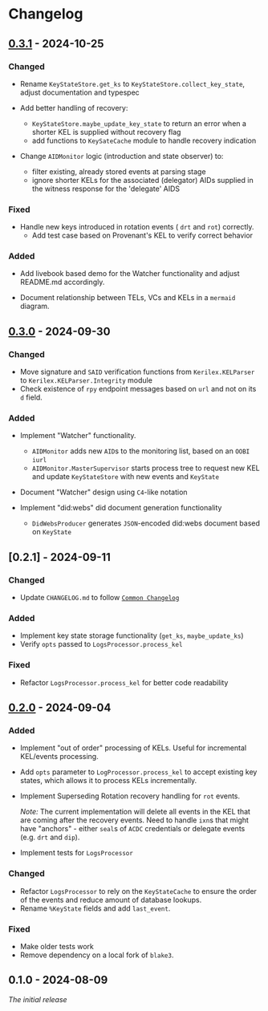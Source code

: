 # Changelog

## [0.3.1] - 2024-10-25

### Changed

- Rename `KeyStateStore.get_ks` to `KeyStateStore.collect_key_state`, adjust documentation and typespec

- Add better handling of recovery:
    - `KeyStateStore.maybe_update_key_state` to return an error when a shorter KEL is supplied without recovery flag
    - add functions to `KeySateCache` module to handle recovery indication

- Change `AIDMonitor` logic (introduction and state observer) to:
    - filter existing, already stored events at parsing stage
    - ignore shorter KELs for the associated (delegator) AIDs supplied in the witness response for the 'delegate' AIDS

### Fixed

- Handle new keys introduced in rotation events ( `drt` and `rot`) correctly. 
    - Add test case based on Provenant's KEL to verify correct behavior

### Added

- Add livebook based demo for the Watcher functionality and adjust README.md accordingly.

- Document relationship between TELs, VCs and KELs in a `mermaid` diagram.

[0.3.1]: https://github.com/VasiliyS/kerilex/releases/tag/0.3.1

## [0.3.0] - 2024-09-30

### Changed 

- Move signature and `SAID` verification functions from `Kerilex.KELParser` to `Kerilex.KELParser.Integrity` module
- Check existence of `rpy` endpoint messages based on `url` and not on its `d` field.

### Added

- Implement "Watcher" functionality. 
    - `AIDMonitor` adds new `AID`s to the monitoring list, based on an `OOBI` `iurl`
    - `AIDMonitor.MasterSupervisor` starts process tree to request new KEL and update `KeyStateStore` with new events and `KeyState`
    
- Document "Watcher" design using `C4`-like notation

- Implement "did:webs" did document generation functionality
    - `DidWebsProducer` generates `JSON`-encoded did:webs document based on `KeyState`

[0.3.0]: https://github.com/VasiliyS/kerilex/releases/tag/0.3.0

## [0.2.1] - 2024-09-11

### Changed

- Update `CHANGELOG.md` to follow [`Common Changelog`](https://common-changelog.org)

### Added

- Implement key state storage functionality (`get_ks`, `maybe_update_ks`)
- Verify `opts` passed to `LogsProcessor.process_kel`

### Fixed

- Refactor `LogsProcessor.process_kel` for better code readability

## [0.2.0] - 2024-09-04

### Added

- Implement "out of order" processing of KELs. Useful for incremental KEL/events processing.

- Add `opts` parameter to `LogProcessor.process_kel` to accept existing key states, which allows it to process KELs incrementally.

- Implement Superseding Rotation recovery handling for `rot` events. 

    _Note:_ The current implementation will delete all events in the KEL that are coming after the recovery events. 
Need to handle `ixn`s that might have "anchors" - either `seal`s of `ACDC` credentials or delegate events (e.g. `drt` and `dip`).

- Implement tests for `LogsProcessor`

### Changed

- Refactor `LogsProcessor` to rely on the `KeyStateCache` to ensure the order of the events and reduce amount of database lookups.
- Rename `%KeyState` fields and add `last_event`.

### Fixed

- Make older tests work
- Remove dependency on a local fork of `blake3`.

[0.2.0]: https://github.com/VasiliyS/kerilex/releases/tag/0.2.0

## 0.1.0 - 2024-08-09

 _The initial release_
